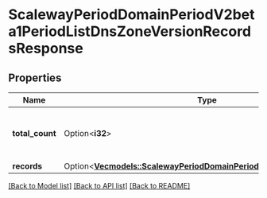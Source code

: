 # ScalewayPeriodDomainPeriodV2beta1PeriodListDnsZoneVersionRecordsResponse

## Properties

Name | Type | Description | Notes
------------ | ------------- | ------------- | -------------
**total_count** | Option<**i32**> | Total number of DNS zones versions records. | [optional]
**records** | Option<[**Vec<models::ScalewayPeriodDomainPeriodV2beta1PeriodRecord>**](scaleway.domain.v2beta1.Record.md)> |  | [optional]

[[Back to Model list]](../README.md#documentation-for-models) [[Back to API list]](../README.md#documentation-for-api-endpoints) [[Back to README]](../README.md)


